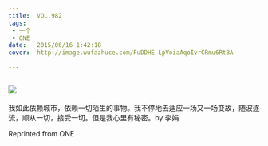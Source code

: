 ```yaml
---
title:	VOL.982
tags:
 - 一个
 - ONE
date:	2015/06/16 1:42:18
cover:	http://image.wufazhuce.com/FuDDHE-LpVoiaAqoIvrCRmu6RtBA

---
```

![](http://image.wufazhuce.com/FuDDHE-LpVoiaAqoIvrCRmu6RtBA)
---

我如此依赖城市，依赖一切陌生的事物。我不停地去适应一场又一场变故，随波逐流，顺从一切，接受一切。但是我心里有秘密。by 李娟
 
Reprinted from ONE
